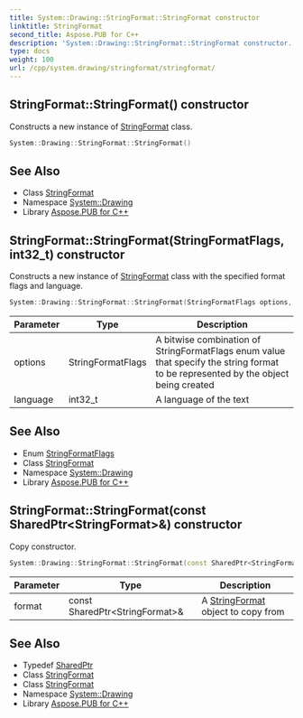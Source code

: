 ```yaml
---
title: System::Drawing::StringFormat::StringFormat constructor
linktitle: StringFormat
second_title: Aspose.PUB for C++
description: 'System::Drawing::StringFormat::StringFormat constructor. Constructs a new instance of StringFormat class in C++.'
type: docs
weight: 100
url: /cpp/system.drawing/stringformat/stringformat/
---
```

## StringFormat::StringFormat() constructor


Constructs a new instance of [StringFormat](../) class.

```cpp
System::Drawing::StringFormat::StringFormat()
```

## See Also

* Class [StringFormat](../)
* Namespace [System::Drawing](../../)
* Library [Aspose.PUB for C++](../../../)
## StringFormat::StringFormat(StringFormatFlags, int32_t) constructor


Constructs a new instance of [StringFormat](../) class with the specified format flags and language.

```cpp
System::Drawing::StringFormat::StringFormat(StringFormatFlags options, int32_t language=0)
```


| Parameter | Type | Description |
| --- | --- | --- |
| options | StringFormatFlags | A bitwise combination of StringFormatFlags enum value that specify the string format to be represented by the object being created |
| language | int32_t | A language of the text |

## See Also

* Enum [StringFormatFlags](../../stringformatflags/)
* Class [StringFormat](../)
* Namespace [System::Drawing](../../)
* Library [Aspose.PUB for C++](../../../)
## StringFormat::StringFormat(const SharedPtr\<StringFormat\>\&) constructor


Copy constructor.

```cpp
System::Drawing::StringFormat::StringFormat(const SharedPtr<StringFormat> &format)
```


| Parameter | Type | Description |
| --- | --- | --- |
| format | const SharedPtr\<StringFormat\>\& | A [StringFormat](../) object to copy from |

## See Also

* Typedef [SharedPtr](../../../system/sharedptr/)
* Class [StringFormat](../)
* Class [StringFormat](../)
* Namespace [System::Drawing](../../)
* Library [Aspose.PUB for C++](../../../)
